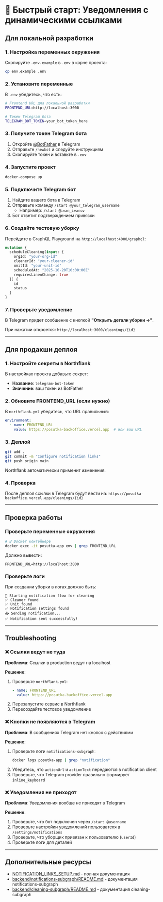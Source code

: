 # 🚀 Быстрый старт: Уведомления с динамическими ссылками

## Для локальной разработки

### 1. Настройка переменных окружения

Скопируйте `.env.example` в `.env` в корне проекта:

```bash
cp env.example .env
```

### 2. Установите переменные

В `.env` убедитесь, что есть:

```bash
# Frontend URL для локальной разработки
FRONTEND_URL=http://localhost:3000

# Токен Telegram бота
TELEGRAM_BOT_TOKEN=your_bot_token_here
```

### 3. Получите токен Telegram бота

1. Откройте [@BotFather](https://t.me/BotFather) в Telegram
2. Отправьте `/newbot` и следуйте инструкциям
3. Скопируйте токен и вставьте в `.env`

### 4. Запустите проект

```bash
docker-compose up
```

### 5. Подключите Telegram бот

1. Найдите вашего бота в Telegram
2. Отправьте команду `/start @your_telegram_username`
   - Например: `/start @ivan_ivanov`
3. Бот ответит подтверждением привязки

### 6. Создайте тестовую уборку

Перейдите в GraphQL Playground на `http://localhost:4000/graphql`:

```graphql
mutation {
  scheduleCleaning(input: {
    orgId: "your-org-id"
    cleanerId: "your-cleaner-id"
    unitId: "your-unit-id"
    scheduledAt: "2025-10-20T10:00:00Z"
    requiresLinenChange: true
  }) {
    id
    status
  }
}
```

### 7. Проверьте уведомление

В Telegram придет сообщение с кнопкой **"Открыть детали уборки →"**.

При нажатии откроется: `http://localhost:3000/cleanings/{id}`

---

## Для продакшн деплоя

### 1. Настройте секреты в Northflank

В настройках проекта добавьте секрет:
- **Название**: `telegram-bot-token`
- **Значение**: ваш токен из BotFather

### 2. Обновите FRONTEND_URL (если нужно)

В `northflank.yml` убедитесь, что URL правильный:

```yaml
environment:
  - name: FRONTEND_URL
    value: https://posutka-backoffice.vercel.app  # или ваш URL
```

### 3. Деплой

```bash
git add .
git commit -m "Configure notification links"
git push origin main
```

Northflank автоматически применит изменения.

### 4. Проверка

После деплоя ссылки в Telegram будут вести на:
`https://posutka-backoffice.vercel.app/cleanings/{id}`

---

## Проверка работы

### Проверьте переменные окружения

```bash
# В Docker контейнере
docker exec -it posutka-app env | grep FRONTEND_URL
```

Должно вывести:
```
FRONTEND_URL=http://localhost:3000
```

### Проверьте логи

При создании уборки в логах должно быть:

```
🔔 Starting notification flow for cleaning
✅ Cleaner found
✅ Unit found
✅ Notification settings found
📤 Sending notification...
✅ Notification sent successfully!
```

---

## Troubleshooting

### ❌ Ссылки ведут не туда

**Проблема**: Ссылки в production ведут на localhost

**Решение**:
1. Проверьте `northflank.yml`:
   ```yaml
   - name: FRONTEND_URL
     value: https://posutka-backoffice.vercel.app
   ```
2. Перезапустите сервис в Northflank
3. Пересоздайте тестовое уведомление

### ❌ Кнопки не появляются в Telegram

**Проблема**: В сообщениях Telegram нет кнопок с действиями

**Решение**:
1. Проверьте логи `notifications-subgraph`:
   ```bash
   docker logs posutka-app | grep "notification"
   ```
2. Убедитесь, что `actionUrl` и `actionText` передаются в notification client
3. Проверьте, что Telegram provider правильно формирует `inline_keyboard`

### ❌ Уведомления не приходят

**Проблема**: Уведомления вообще не приходят в Telegram

**Решение**:
1. Проверьте, что бот подключен через `/start @username`
2. Проверьте настройки уведомлений пользователя в `/settings/notifications`
3. Проверьте, что уборщик привязан к пользователю (`userId`)
4. Проверьте логи для деталей

---

## Дополнительные ресурсы

- [NOTIFICATION_LINKS_SETUP.md](NOTIFICATION_LINKS_SETUP.md) - полная документация
- [backend/notifications-subgraph/README.md](backend/notifications-subgraph/README.md) - документация notifications-subgraph
- [backend/cleaning-subgraph/README.md](backend/cleaning-subgraph/README.md) - документация cleaning-subgraph



